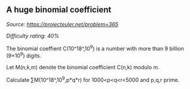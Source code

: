 A huge binomial coefficient
---------------------------

*Source: https://projecteuler.net/problem=365*


*Difficulty rating: 40%*

The binomial coeffient C(10^18^,10<sup>9</sup>) is a number with more than 9
billion (9×10<sup>9</sup>) digits.

Let M(n,k,m) denote the binomial coefficient C(n,k) modulo m.

Calculate ∑M(10^18^,10<sup>9</sup>,p\*q\*r) for 1000\<p\<q\<r\<5000 and p,q,r
prime.
